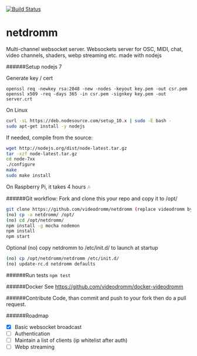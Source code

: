 [![Build Status](https://travis-ci.org/videodromm/netdromm.svg?branch=master)](https://travis-ci.org/videodromm/netdromm)

# netdromm
Multi-channel websocket server.
Websockets server for OSC, MIDI, chat, video channels, shaders, webp streaming etc. made with nodejs

######Setup nodejs 7

Generate key / cert

```
openssl req -newkey rsa:2048 -new -nodes -keyout key.pem -out csr.pem 
openssl x509 -req -days 365 -in csr.pem -signkey key.pem -out server.crt
```

On Linux

``` sh
curl -sL https://deb.nodesource.com/setup_10.x | sudo -E bash -
sudo apt-get install -y nodejs
```

If needed, compile from the source:

``` sh
wget http://nodejs.org/dist/node-latest.tar.gz
tar -xzf node-latest.tar.gz
cd node-7xx
./configure
make
sudo make install
```

On Raspberry Pi, it takes 4 hours :notes:

######Git workflow:
Fork and clone this your repo and copy it to /opt/

``` sh
git clone https://github.com/videodromm/netdromm (replace videodromm by your name)
(no) cp -a netdromm/ /opt/
(no) cd /opt/netdromm/
npm install -g mocha nodemon
npm install
npm start
```

Optional
(no) copy netdromm to /etc/init.d/ to launch at startup

``` sh
(no) cp /opt/netdromm/netdromm /etc/init.d/
(no) update-rc.d netdromm defaults
```

######Run tests
`npm test`

######Docker
See https://github.com/videodromm/docker-videodromm

######Contribute
Code, than commit and push to your fork then do a pull request.

######Roadmap
- [x] Basic websocket broadcast
- [ ] Authentication
- [ ] Maintain a list of clients (ip whitelist after auth)
- [ ] Webp streaming
